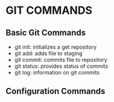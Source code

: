 # GIT COMMANDS

## Basic Git Commands

- git init: initializes a get repository
- git add: adds file to staging
- git commit: commits file to repository
- git status:  provides status of commits
- git log: information on git commits


##  Configuration Commands